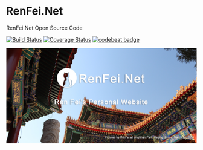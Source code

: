# RenFei.Net
RenFei.Net Open Source Code

 [![Build Status](https://travis-ci.org/NeilRen/RenFei.Net.svg?branch=master)](https://travis-ci.org/NeilRen/RenFei.Net)
 [![Coverage Status](https://coveralls.io/repos/github/NeilRen/RenFei.Net/badge.svg?branch=master)](https://coveralls.io/github/NeilRen/RenFei.Net?branch=master)
 [![codebeat badge](https://codebeat.co/badges/aa156256-094d-4d10-8df3-34682eac16b0)](https://codebeat.co/projects/github-com-neilren-renfei-net-master)
 <p align="center">
 <img src="https://github.com/NeilRen/RenFei.Net/raw/master/doc/img/social_preview.jpg">
 </p>